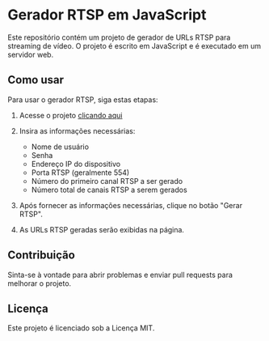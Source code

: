 # Gerador RTSP em JavaScript

Este repositório contém um projeto de gerador de URLs RTSP para streaming de vídeo. O projeto é escrito em JavaScript e é executado em um servidor web.

## Como usar

Para usar o gerador RTSP, siga estas etapas:

1. Acesse o projeto <a href="https://thiiagohsc.github.io/gerador-rtsp/">clicando aqui</a>
2. Insira as informações necessárias:

    * Nome de usuário
    * Senha
    * Endereço IP do dispositivo
    * Porta RTSP (geralmente 554)
    * Número do primeiro canal RTSP a ser gerado
    * Número total de canais RTSP a serem gerados

3. Após fornecer as informações necessárias, clique no botão "Gerar RTSP".
4. As URLs RTSP geradas serão exibidas na página.

## Contribuição

Sinta-se à vontade para abrir problemas e enviar pull requests para melhorar o projeto.

## Licença

Este projeto é licenciado sob a Licença MIT.
